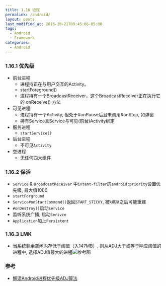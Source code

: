```yaml
---
title: 1.16 进程
permalink: /android/
layout: posts
last_modified_at: 2018-10-21T09:45:06-05:00
tags:
  - Android
  - Framework
categories:
  - Android
---
```


### 1.16.1 优先级
* 前台进程
    * 进程持正在与用户交互的Activity。
    * startForeground()
    * 进程持有一个BroadcastReceiver，这个BroadcastReceiver正在执行它的 onReceive() 方法
* 可见进程
    * 进程持有一个Activity, 但处于#onPause后且未调用#onStop, 如弹窗
    * 持有Service且Service与可见(前台)Activity绑定
* 服务进程
    * `startService()`
* 后台进程
    * 不可见`Activity`
* 空进程
    * 无任何四大组件

### 1.16.2 保活
* `Service` & `BroadcastReceiver` 中`intent-filter`的`android:priority`设置优先级, 最大值1000
* `startForground`
* `Service#onStartCommond()`返回`START_STICKY`, 被kill掉之后可能重建
* `#onDestroy()`启动`service`
* 监听系统广播, 启动`Serivce`
* `Application`加上`Persistent`

### 1.16.3 LMK
- 当系统剩余空闲内存低于阈值（入147MB）, 则从ADJ大于或等于响应阈值的进程中, 选择ADJ值最大的进程![参考图](http://gityuan.com/images/damo-adj/lmk_adj.jpg)

### 参考
- [解读Android进程优先级ADJ算法](http://gityuan.com/2018/05/19/android-process-adj/)
